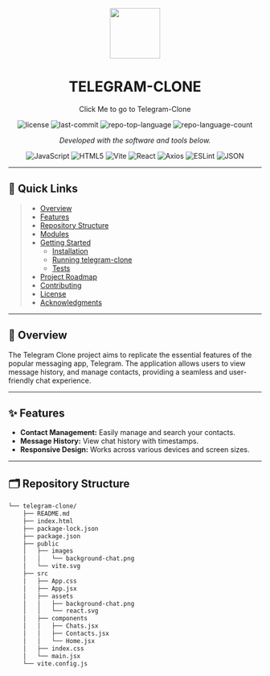 <p align="center">
  <img src="https://cdn-icons-png.flaticon.com/512/6295/6295417.png" width="100" />
</p>
<p align="center">
  <h1 align="center">TELEGRAM-CLONE</h1>
</p>
<p align="center">
  <a href="https://telegram-clone-six.vercel.app/" style="text-decoration: none;">Click Me </a>
  <span style="font-size:bold">to go to Telegram-Clone</span>	
</p>
<p align="center">
	<img src="https://img.shields.io/github/license/gmahur7/telegram-clone?style=flat&color=0080ff" alt="license">
	<img src="https://img.shields.io/github/last-commit/gmahur7/telegram-clone?style=flat&logo=git&logoColor=white&color=0080ff" alt="last-commit">
	<img src="https://img.shields.io/github/languages/top/gmahur7/telegram-clone?style=flat&color=0080ff" alt="repo-top-language">
	<img src="https://img.shields.io/github/languages/count/gmahur7/telegram-clone?style=flat&color=0080ff" alt="repo-language-count">
</p>
<p align="center">
	<em>Developed with the software and tools below.</em>
</p>
<p align="center">
	<img src="https://img.shields.io/badge/JavaScript-F7DF1E.svg?style=flat&logo=JavaScript&logoColor=black" alt="JavaScript">
	<img src="https://img.shields.io/badge/HTML5-E34F26.svg?style=flat&logo=HTML5&logoColor=white" alt="HTML5">
	<img src="https://img.shields.io/badge/Vite-646CFF.svg?style=flat&logo=Vite&logoColor=white" alt="Vite">
	<img src="https://img.shields.io/badge/React-61DAFB.svg?style=flat&logo=React&logoColor=black" alt="React">
	<img src="https://img.shields.io/badge/Axios-5A29E4.svg?style=flat&logo=Axios&logoColor=white" alt="Axios">
	<img src="https://img.shields.io/badge/ESLint-4B32C3.svg?style=flat&logo=ESLint&logoColor=white" alt="ESLint">
	<img src="https://img.shields.io/badge/JSON-000000.svg?style=flat&logo=JSON&logoColor=white" alt="JSON">
</p>
<hr>

## 📌 Quick Links

> - [Overview](#-overview)
> - [Features](#-features)
> - [Repository Structure](#-repository-structure)
> - [Modules](#-modules)
> - [Getting Started](#-getting-started)
>   - [Installation](#-installation)
>   - [Running telegram-clone](#-running-telegram-clone)
>   - [Tests](#-tests)
> - [Project Roadmap](#-project-roadmap)
> - [Contributing](#-contributing)
> - [License](#-license)
> - [Acknowledgments](#-acknowledgments)

---

## 📝 Overview

The Telegram Clone project aims to replicate the essential features of the popular messaging app, Telegram. The application allows users to view message history, and manage contacts, providing a seamless and user-friendly chat experience.

---

## ✨ Features

- **Contact Management:** Easily manage and search your contacts.
- **Message History:** View chat history with timestamps.
- **Responsive Design:** Works across various devices and screen sizes.

---

## 🗂 Repository Structure

```sh
└── telegram-clone/
    ├── README.md
    ├── index.html
    ├── package-lock.json
    ├── package.json
    ├── public
    │   ├── images
    │   │   └── background-chat.png
    │   └── vite.svg
    ├── src
    │   ├── App.css
    │   ├── App.jsx
    │   ├── assets
    │   │   ├── background-chat.png
    │   │   └── react.svg
    │   ├── components
    │   │   ├── Chats.jsx
    │   │   ├── Contacts.jsx
    │   │   └── Home.jsx
    │   ├── index.css
    │   └── main.jsx
    └── vite.config.js
